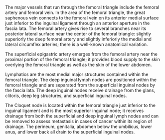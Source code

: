 The major vessels that run through the femoral triangle include the femoral artery and femoral vein. In the area of the femoral triangle, the great saphenous vein connects to the femoral vein on its anterior medial surface just inferior to the inguinal ligament through an anterior aperture in the fascia lata. The femoral artery gives rise to several branches near its posterior lateral surface near the center of the femoral triangle: slightly superiorly the deep femoral artery and slightly inferiorly the medial and lateral circumflex arteries; there is a well-known anatomical variation.

The superficial epigastric artery emerges from the femoral artery near the proximal portion of the femoral triangle; it provides blood supply to the skin overlying the femoral triangle as well as the skin of the lower abdomen.

Lymphatics are the most medial major structures contained within the femoral triangle. The deep inguinal lymph nodes are positioned within the femoral triangle and are separated from the superficial inguinal nodes by the fascia lata. The deep inguinal nodes receive drainage from the glans, clitoris, deep leg structures, and superficial inguinal nodes.

The Cloquet node is located within the femoral triangle just inferior to the inguinal ligament and is the most superior inguinal node; it receives drainage from both the superficial and deep inguinal lymph nodes and can be removed to assess metastasis in cases of cancer within its region of drainage. The perineum, genitalia, abdomen below the umbilicus, lower anus, and lower back all drain to the superficial inguinal nodes.